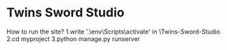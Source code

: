 # Twins Sword Studio
 
How to run the site?
1.write '.\env\Scripts\activate' in \Twins-Sword-Studio
2.cd myproject
3.python manage.py runserver
